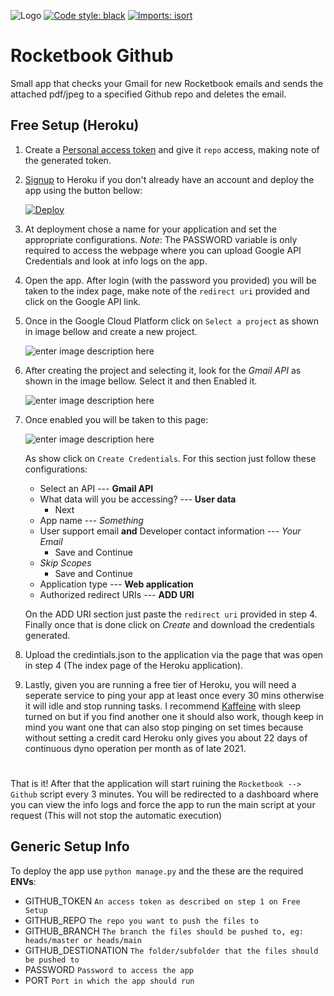 ![Logo](https://i.imgur.com/qNeteXH.png)
[![Code style: black](https://img.shields.io/badge/code%20style-black-000000.svg)](https://github.com/psf/black)
[![Imports: isort](https://img.shields.io/badge/%20imports-isort-%231674b1?style=flat&labelColor=ef8336)](https://pycqa.github.io/isort/)
# Rocketbook Github
Small app that checks your Gmail for new Rocketbook emails and sends the attached pdf/jpeg to a specified Github repo and deletes the email.

## Free Setup (Heroku)
1. Create a [Personal access token](https://github.com/settings/tokens) and give it `repo` access, making note of the generated token.

2. [Signup](https://signup.heroku.com/) to Heroku if you don't already have an account and deploy the app using the button bellow:

   [![Deploy](https://www.herokucdn.com/deploy/button.svg)](https://heroku.com/deploy)

3. At deployment chose a name for your application and set the appropriate configurations. *Note*: The PASSWORD variable is only required to access the webpage where you can upload Google API Credentials and look at info logs on the app.

4. Open the app. After login (with the password you provided) you will be taken to the index page, make note of the `redirect uri` provided and click on the Google API link.

5. Once in the Google Cloud Platform click on `Select a project` as shown in image bellow and create a new project.

   ![enter image description here](https://i.imgur.com/uc7djnLl.png)
6. After creating the project and selecting it, look for the *Gmail API* as shown in the image bellow. Select it and then Enabled it.

   ![enter image description here](https://i.imgur.com/9xEtcYfl.png)
7. Once enabled you will be taken to this page:

   ![enter image description here](https://i.imgur.com/6pkfX9Xl.png)
   
   As show click on `Create Credentials`. For this section just follow these configurations:
	- Select an API --- **Gmail API**
	- What data will you be accessing? --- **User data**
		- Next
	- App name --- *Something*
	- User support email **and** Developer contact information --- *Your Email*
	  - Save and Continue
	- *Skip Scopes*
	  - Save and Continue
	- Application type --- **Web application**
	- Authorized redirect URIs --- **ADD URI**
	
   On the ADD URI section just paste the `redirect uri` provided in step 4. Finally once that is done click on *Create* and download the credentials generated.
8. Upload the credintials.json to the application via the page that was open in step 4 (The index page of the Heroku application).

9. Lastly, given you are running a free tier of Heroku, you will need a seperate service to ping your app at least once every 30 mins otherwise it will idle and stop running tasks. I recommend [Kaffeine](http://kaffeine.herokuapp.com/) with sleep turned on but if you find another one it should also work, though keep in mind you want one that can also stop pinging on set times because without setting a credit card Heroku only gives you about 22 days of continuous dyno operation per month as of late 2021.
#  
That is it! After that the application will start ruining the `Rocketbook --> Github` script every 3 minutes. You will be redirected to a dashboard where you can view the info logs and force the app to run the main script at your request (This will not stop the automatic execution)
## Generic Setup Info
To deploy the app use `python manage.py` and the these are the required **ENVs**:
- GITHUB_TOKEN `An access token as described on step 1 on Free Setup`
- GITHUB_REPO `The repo you want to push the files to`
- GITHUB_BRANCH `The branch the files should be pushed to, eg: heads/master or heads/main`
- GITHUB_DESTIONATION `The folder/subfolder that the files should be pushed to`
- PASSWORD `Password to access the app`
- PORT `Port in which the app should run`
